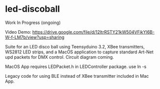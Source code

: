 # led-discoball
Work In Progress (ongoing)

Video Demo: https://drive.google.com/file/d/12ltrRSTY21kW504VFikYl6B-W-f-LM7b/view?usp=sharing

Suite for an LED disco ball using Teensyduino 3.2, XBee transmitters, WS2812 LED strips, and a MacOS application 
to capture standard Art-Net upd packets for DMX control. Circuit diagram coming.

MacOS App requires LEDPacket.h in LEDController package. use ln -s

Legacy code for using BLE instead of XBee transmitter included in Mac App.
